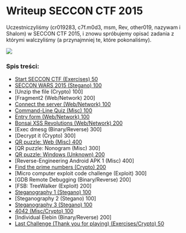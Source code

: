 # Writeup SECCON CTF 2015

Uczestniczyliśmy (cr019283, c7f.m0d3, msm, Rev, other019, nazywam i Shalom) w SECCON CTF 2015, i znowu spróbujemy opisać zadania z którymi walczyliśmy (a przynajmniej te, które pokonaliśmy).

![](results.png)

### Spis treści:
* [Start SECCON CTF (Exercises)	50](start_seccon_50)
* [SECCON WARS 2015 (Stegano) 100](seccon_wars_100)
* [Unzip the file (Crypto) 100]
* [Fragment2 (Web/Network) 200]
* [Connect the server (Web/Network) 100](connect_web_100)
* [Command-Line Quiz (Misc) 100](quiz_100)
* [Entry form (Web/Network) 100](entry_form_web_100)
* [Bonsai XSS Revolutions (Web/Network) 200](bonsai_xss_revolutions_web_200)
* [Exec dmesg (Binary/Reverse) 300]
* [Decrypt it (Crypto) 300]
* [QR puzzle: Web (Misc) 400](qr_web_400)
* [QR puzzle: Nonogram (Misc) 300]
* [QR puzzle: Windows (Unknown) 200](qr_windows_200)
* [Reverse-Engineering Android APK 1 (Misc) 400]
* [Find the prime numbers (Crypto) 200](paillier_crypto_200)
* [Micro computer exploit code challenge (Exploit) 300]
* [GDB Remote Debugging (Binary/Reverse) 200]
* [FSB: TreeWalker (Exploit) 200]
* [Steganography 1 (Stegano) 100](stegano_1_100)
* [Steganography 2 (Stegano) 100]
* [Steganography 3 (Stegano) 100](stegano_3_100)
* [4042 (Misc/Crypto) 100](4042_crypto_100)
* [Individual Elebin (Binary/Reverse) 200]
* [Last Challenge (Thank you for playing) (Exercises/Crypto) 50](last_crypto_50)

